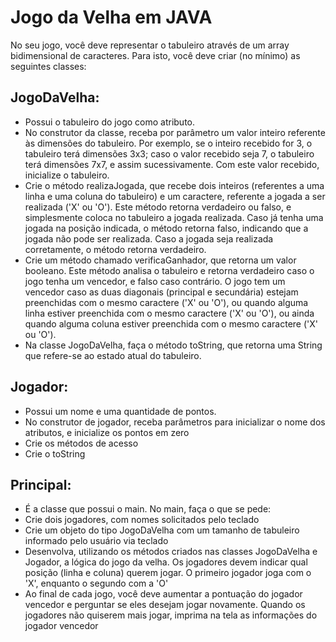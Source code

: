 # Jogo da Velha em JAVA

No seu jogo, você deve representar o tabuleiro através de um array bidimensional de caracteres. Para isto, você deve criar (no mínimo) as seguintes classes:

## JogoDaVelha:
- Possui o tabuleiro do jogo como atributo.   
- No construtor da classe, receba por parâmetro um valor inteiro referente às dimensões do tabuleiro. Por exemplo, se o inteiro recebido for 3, o tabuleiro terá dimensões 3x3; caso o valor recebido seja 7, o tabuleiro terá dimensões 7x7, e assim sucessivamente. Com este valor recebido, inicialize o tabuleiro.
- Crie o método realizaJogada, que recebe dois inteiros (referentes a uma linha e uma coluna do tabuleiro) e um caractere, referente a jogada a ser realizada ('X' ou 'O'). Este método retorna verdadeiro ou falso, e simplesmente coloca no tabuleiro a jogada realizada. Caso já tenha uma jogada na posição indicada, o método retorna falso, indicando que a jogada não pode ser realizada. Caso a jogada seja realizada corretamente, o método retorna verdadeiro.
- Crie um método chamado verificaGanhador, que retorna um valor booleano. Este método analisa o tabuleiro e retorna verdadeiro caso o jogo tenha um vencedor, e falso caso contrário. O jogo tem um vencedor caso as duas diagonais (principal e secundária) estejam preenchidas com o mesmo caractere ('X' ou 'O'), ou quando alguma linha estiver preenchida com o mesmo caractere ('X' ou 'O'), ou ainda quando alguma coluna estiver preenchida com o mesmo caractere ('X' ou 'O').
- Na classe JogoDaVelha, faça o método toString, que retorna uma String que refere-se ao estado atual do tabuleiro. 
 
## Jogador: 
- Possui um nome e uma quantidade de pontos. 
- No construtor de jogador, receba parâmetros para inicializar o nome dos atributos, e inicialize os pontos em zero
- Crie os métodos de acesso  
- Crie o toString 
 
## Principal: 
- É a classe que possui o main. No main, faça o que se pede: 
- Crie dois jogadores, com nomes solicitados pelo teclado
- Crie um objeto do tipo JogoDaVelha com um tamanho de tabuleiro informado pelo usuário via teclado  
- Desenvolva, utilizando os métodos criados nas classes JogoDaVelha e Jogador, a lógica do jogo da velha. Os jogadores devem indicar qual posição (linha e coluna) querem jogar. O primeiro jogador joga com o 'X', enquanto o segundo com a 'O'  
- Ao final de cada jogo, você deve aumentar a pontuação do jogador vencedor e perguntar se eles desejam jogar novamente. Quando os jogadores não quiserem mais jogar, imprima na tela as informações do jogador vencedor  

 
